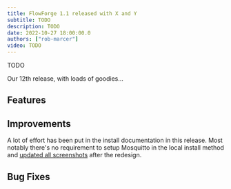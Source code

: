 ```yaml
---
title: FlowForge 1.1 released with X and Y
subtitle: TODO
description: TODO
date: 2022-10-27 18:00:00.0
authors: ["rob-marcer"]
video: TODO
---
```


TODO

<!--more-->

Our 12th release, with loads of goodies...

## Features



## Improvements

A lot of effort has been put in the install documentation in this release. Most
notably there's no requirement to setup Mosquitto in the local install method
and [updated all screenshots](https://github.com/flowforge/flowforge/pull/1189) after the redesign.

## Bug Fixes
